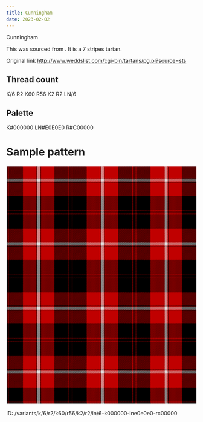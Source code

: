 ```yaml
---
title: Cunningham
date: 2023-02-02
---
```

Cunningham

This was sourced from <no value>.  It is a 7 stripes tartan.

Original link http://www.weddslist.com/cgi-bin/tartans/pg.pl?source=sts

## Thread count
K/6 R2 K60 R56 K2 R2 LN/6

## Palette
K#000000 LN#E0E0E0 R#C00000

# Sample pattern

![Tartan detail](tartan.png "K/6 R2 K60 R56 K2 R2 LN/6 tartan")

ID: /variants/k/6/r2/k60/r56/k2/r2/ln/6-k000000-lne0e0e0-rc00000